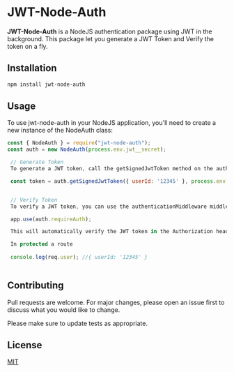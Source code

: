 # JWT-Node-Auth

**JWT-Node-Auth** is a NodeJS authentication package using JWT in the background. This package let you generate a JWT Token and Verify the token on a fly.

## Installation

```bash
npm install jwt-node-auth
```

## Usage

To use jwt-node-auth in your NodeJS application, you'll need to create a new instance of the NodeAuth class:

```js
const { NodeAuth } = require("jwt-node-auth");
const auth = new NodeAuth(process.env.jwt__secret);

 // Generate Token 
 To generate a JWT token, call the getSignedJwtToken method on the auth object:

 const token = auth.getSignedJwtToken({ userId: '12345' }, process.env.jwt_expiry);


 // Verify Token 
 To verify a JWT token, you can use the authenticationMiddleware middleware provided by the package. To use this middleware, first add the following line to your code:

 app.use(auth.requireAuth);

 This will automatically verify the JWT token in the Authorization header of incoming requests. If the token is valid, the middleware will set the req.user property to the decoded token payload.

 In protected a route
 
 console.log(req.user); //{ userId: '12345' }
 
``` 

 ## Contributing 

 Pull requests are welcome. For major changes, please open an issue first to discuss what you would like to change.  

 Please make sure to update tests as appropriate.  

 ## License  

 [MIT](https://choosealicense.com/licenses/mit/)
